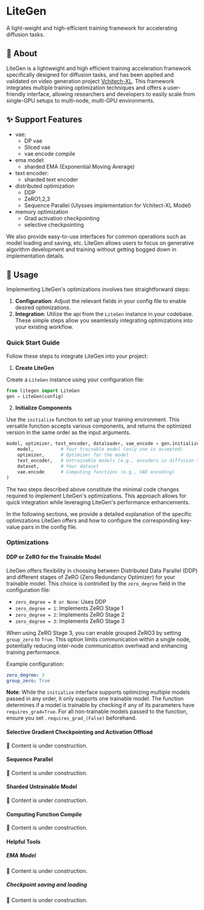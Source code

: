 # LiteGen
 A light-weight and high-efficient training framework for accelerating diffusion tasks.

## 📜 About

LiteGen is a lightweight and high efficient training acceleration framework specifically designed for diffusion tasks, and has been applied and validated on video generation project [Vchitech-XL](). This framework integrates multiple training optimization techniques and offers a user-friendly interface, allowing researchers and developers to easily scale from single-GPU setups to multi-node, multi-GPU environments.

## ✨ Support Features

- vae:
  - DP vae
  - Sliced vae
  - vae.encode compile
- ema model:
  - sharded EMA (Exponential Moving Average)
- text encoder:
  - sharded text encoder
- distributed optimization
  - DDP
  - ZeRO1,2,3
  - Sequence Parallel (Ulysses implementation for Vchitect-XL Model) 
- memory optimization
  - Grad activation checkpointing
  - selective checkpointing

We also provide easy-to-use interfaces for common operations such as model loading and saving, etc. LiteGen allows users to focus on generative algorithm development and training without getting bogged down in implementation details.

## 🔨 Usage

Implementing LiteGen's optimizations involves two straightforward steps: 

1. **Configuration**: Adjust the relevant fields in your config file to enable desired optimizations. 
2. **Integration**: Utilize the api from the `LiteGen` instance in your codebase. These simple steps allow you seamlessly integrating optimizations into your existing workflow.

### Quick Start Guide

Follow these steps to integrate LiteGen into your project:

1. **Create LiteGen**

Create a `LiteGen` instance using your configuration file:

``` python
from litegen import LiteGen
gen = LiteGen(config)
```

2. **Initialize Components**

Use the `initialize` function to set up your training environment. This versatile function accepts various components, and returns the optimized version in the same order as the input arguments.

```python
model, optimizer, text_encoder, dataloader, vae_encode = gen.initialize(
    model,          # Your trainable model (only one is accepted)
    optimizer,      # Optimizer for the model
    text_encoder,   # Untrainable models (e.g., encoders in diffusion tasks)
    dataset,        # Your dataset
    vae.encode      # Computing functions (e.g., VAE encoding)
)
```

The two steps described above constitute the minimal code changes required to implement LiteGen's optimizations. This approach allows for quick integration while leveraging LiteGen's performance enhancements. 

In the following sections, we provide a detailed explanation of the specific optimizations LiteGen offers and how to configure the corresponding key-value pairs in the config file.

### Optimizations

#### DDP or ZeRO for the Trainable Model

LiteGen offers flexibility in choosing between Distributed Data Parallel (DDP) and different stages of ZeRO (Zero Redundancy Optimizer) for your trainable model. This choice is controlled by the `zero_degree` field in the configuration file:

- `zero_degree = 0 or None`: Uses DDP
- `zero_degree = 1`: Implements ZeRO Stage 1
- `zero_degree = 2`: Implements ZeRO Stage 2
- `zero_degree = 3`: Implements ZeRO Stage 3

When using ZeRO Stage 3, you can enable grouped ZeRO3 by setting `group_zero` to `True`. This option limits communication within a single node, potentially reducing inter-node communication overhead and enhancing training performance.

Example configuration:

```yaml
zero_degree: 3
group_zero: True
```

**Note**: While the `initialize` interface supports optimizing multiple models passed in any order, it only supports one trainable model. The function determines if a model is trainable by checking if any of its parameters have `requires_grad=True`. For all non-trainable models passed to the function, ensure you set `.requires_grad_(False)` beforehand.

#### Selective Gradient Checkpointing and Activation Offload
🚧 Content is under construction.

#### Sequence Parallel
🚧 Content is under construction.


#### Sharded Untrainable Model
🚧 Content is under construction.

#### Computing Function Compile

🚧 Content is under construction.

#### Helpful Tools 

##### EMA Model
🚧 Content is under construction.

##### Checkpoint saving and loading
🚧 Content is under construction.

